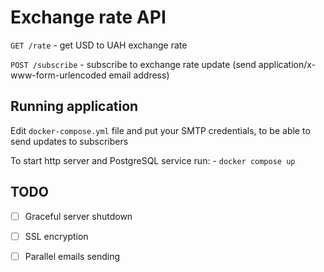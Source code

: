 # Exchange rate API

`GET /rate` - get USD to UAH exchange rate

`POST /subscribe` - subscribe to exchange rate update (send application/x-www-form-urlencoded email address)


## Running application

Edit `docker-compose.yml` file and put your SMTP credentials, to be able to send updates to subscribers

To start http server and PostgreSQL service run: - `docker compose up`

## TODO

- [ ] Graceful server shutdown
- [ ] SSL encryption
- [ ] Parallel emails sending




